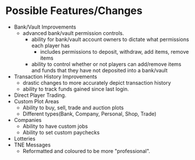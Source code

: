 Possible Features/Changes
=========================

- Bank/Vault Improvements
  - advanced bank/vault permission controls.
    - ability for bank/vault account owners to dictate what permissions
    each player has
      - includes permissions to deposit, withdraw, add items, remove items
    - ability to control whether or not players can add/remove items and funds
    that they have not deposited into a bank/vault
- Transaction History Improvements
  - drastic changes to more accurately depict transaction history
  - ability to track funds gained since last login.
- Direct Player Trading.
- Custom Plot Areas
  - Ability to buy, sell, trade and auction plots
  - Different types(Bank, Company, Personal, Shop, Trade) 
- Companies
  - Ability to have custom jobs
  - Ability to set custom paychecks
- Lotteries
- TNE Messages
  - Reformatted and coloured to be more "professional".